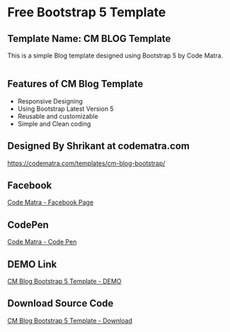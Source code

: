 # Free Bootstrap 5 Template 
## Template Name: CM BLOG Template

This is a simple Blog template designed using Bootstrap 5 by Code Matra.

<img src="https://codematra.com/wp-content/uploads/2021/10/cm-blog-bootstrap-template-code-matra.png" alt="" title="CM Blog by Code Matra" />

## Features of CM Blog Template
- Responsive Designing
- Using Bootstrap Latest Version 5
- Reusable and customizable 
- Simple and Clean coding 

## Designed By Shrikant at codematra.com
<a target="_blank" href="https://codematra.com/templates/cm-blog-bootstrap/">https://codematra.com/templates/cm-blog-bootstrap/</a>

## Facebook 
<a target="_blank" href="https://www.facebook.com/codematra">Code Matra - Facebook Page</a>

## CodePen
<a target="_blank" href="https://codepen.io/codematra">Code Matra - Code Pen</a>

## DEMO Link
<a target="_blank" href="https://shrikant9907.github.io/cm-blog-template-code-matra/cm-blog/">CM Blog Bootstrap 5 Template - DEMO</a>

## Download Source Code
<a target="_blank" href="https://github.com/shrikant9907/cm-blog-template-code-matra/archive/refs/heads/main.zip">CM Blog Bootstrap 5 Template - Download</a>

